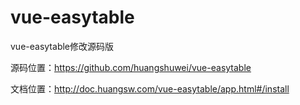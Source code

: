 # vue-easytable
vue-easytable修改源码版


源码位置：https://github.com/huangshuwei/vue-easytable

文档位置：http://doc.huangsw.com/vue-easytable/app.html#/install
